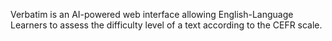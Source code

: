 Verbatim is an AI-powered web interface allowing English-Language Learners to assess the difficulty level of a text according to the CEFR scale. 
